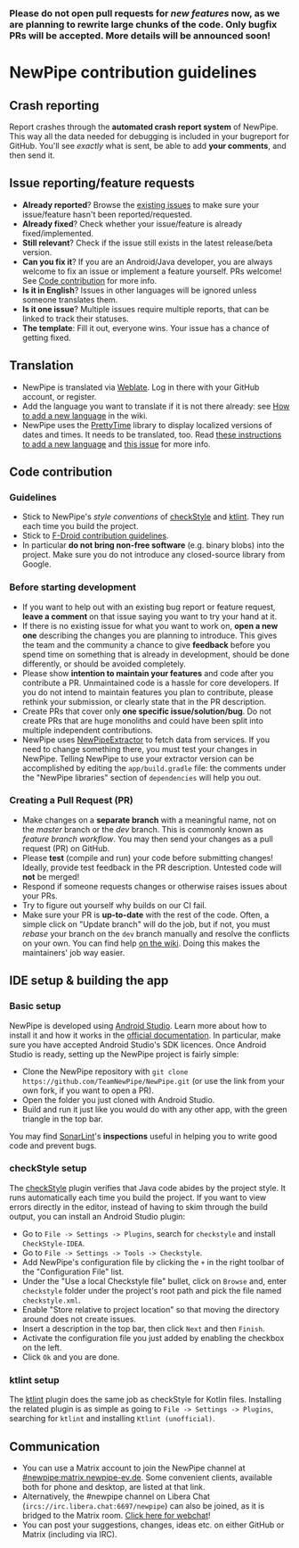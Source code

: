 ### Please do **not** open pull requests for *new features* now, as we are planning to rewrite large chunks of the code. Only bugfix PRs will be accepted. More details will be announced soon!

NewPipe contribution guidelines
===============================

## Crash reporting

Report crashes through the **automated crash report system** of NewPipe.
This way all the data needed for debugging is included in your bugreport for GitHub.
You'll see *exactly* what is sent, be able to add **your comments**, and then send it.

## Issue reporting/feature requests

* **Already reported**? Browse the [existing issues](https://github.com/TeamNewPipe/NewPipe/issues) to make sure your issue/feature hasn't been reported/requested.
* **Already fixed**? Check whether your issue/feature is already fixed/implemented.
* **Still relevant**? Check if the issue still exists in the latest release/beta version.
* **Can you fix it**? If you are an Android/Java developer, you are always welcome to fix an issue or implement a feature yourself. PRs welcome! See [Code contribution](#code-contribution) for more info.
* **Is it in English**? Issues in other languages will be ignored unless someone translates them.
* **Is it one issue**? Multiple issues require multiple reports, that can be linked to track their statuses.
* **The template**: Fill it out, everyone wins. Your issue has a chance of getting fixed.


## Translation

* NewPipe is translated via [Weblate](https://hosted.weblate.org/projects/newpipe/strings/). Log in there with your GitHub account, or register.
* Add the language you want to translate if it is not there already: see [How to add a new language](https://github.com/TeamNewPipe/NewPipe/wiki/How-to-add-a-new-language-to-NewPipe) in the wiki.
* NewPipe uses the [PrettyTime](https://github.com/ocpsoft/prettytime) library to display localized versions of dates and times. It needs to be translated, too. Read [these instructions to add a new language](https://www.ocpsoft.org/prettytime/#section-14) and [this issue](https://github.com/TeamNewPipe/NewPipe/issues/9134) for more info.

## Code contribution

### Guidelines

* Stick to NewPipe's *style conventions* of [checkStyle](https://github.com/checkstyle/checkstyle) and [ktlint](https://github.com/pinterest/ktlint). They run each time you build the project.
* Stick to [F-Droid contribution guidelines](https://f-droid.org/wiki/page/Inclusion_Policy).
* In particular **do not bring non-free software** (e.g. binary blobs) into the project. Make sure you do not introduce any closed-source library from Google.

### Before starting development

* If you want to help out with an existing bug report or feature request, **leave a comment** on that issue saying you want to try your hand at it.
* If there is no existing issue for what you want to work on, **open a new one**  describing the changes you are planning to introduce. This gives the team and the community a chance to give **feedback** before you spend time on something that is already in development, should be done differently, or should be avoided completely.
* Please show **intention to maintain your features** and code after you contribute a PR. Unmaintained code is a hassle for core developers. If you do not intend to maintain features you plan to contribute, please rethink your submission, or clearly state that in the PR description.
* Create PRs that cover only **one specific issue/solution/bug**. Do not create PRs that are huge monoliths and could have been split into multiple independent contributions.
* NewPipe uses [NewPipeExtractor](https://github.com/TeamNewPipe/NewPipeExtractor) to fetch data from services. If you need to change something there, you must test your changes in NewPipe. Telling NewPipe to use your extractor version can be accomplished by editing the `app/build.gradle` file: the comments under the "NewPipe libraries" section of `dependencies` will help you out.

### Creating a Pull Request (PR)

* Make changes on a **separate branch** with a meaningful name, not on the _master_ branch or the _dev_ branch. This is commonly known as *feature branch workflow*. You may then send your changes as a pull request (PR) on GitHub.
* Please **test** (compile and run) your code before submitting changes! Ideally, provide test feedback in the PR description. Untested code will **not** be merged!
* Respond if someone requests changes or otherwise raises issues about your PRs.
* Try to figure out yourself why builds on our CI fail.
* Make sure your PR is **up-to-date** with the rest of the code. Often, a simple click on "Update branch" will do the job, but if not, you must *rebase* your branch on the `dev` branch manually and resolve the conflicts on your own. You can find help [on the wiki](https://github.com/TeamNewPipe/NewPipe/wiki/How-to-merge-a-PR). Doing this makes the maintainers' job way easier.

## IDE setup & building the app

### Basic setup

NewPipe is developed using [Android Studio](https://developer.android.com/studio/). Learn more about how to install it and how it works in the [official documentation](https://developer.android.com/studio/intro). In particular, make sure you have accepted Android Studio's SDK licences. Once Android Studio is ready, setting up the NewPipe project is fairly simple:
- Clone the NewPipe repository with `git clone https://github.com/TeamNewPipe/NewPipe.git` (or use the link from your own fork, if you want to open a PR).
- Open the folder you just cloned with Android Studio.
- Build and run it just like you would do with any other app, with the green triangle in the top bar.

You may find [SonarLint](https://www.sonarlint.org/intellij)'s **inspections** useful in helping you to write good code and prevent bugs.

### checkStyle setup

The [checkStyle](https://github.com/checkstyle/checkstyle) plugin verifies that Java code abides by the project style. It runs automatically each time you build the project. If you want to view errors directly in the editor, instead of having to skim through the build output, you can install an Android Studio plugin:
- Go to `File -> Settings -> Plugins`, search for `checkstyle` and install `CheckStyle-IDEA`.
- Go to `File -> Settings -> Tools -> Checkstyle`.
- Add NewPipe's configuration file by clicking the `+` in the right toolbar of the "Configuration File" list.
- Under the "Use a local Checkstyle file" bullet, click on `Browse` and, enter `checkstyle` folder under the project's root path and pick the file named `checkstyle.xml`.
- Enable "Store relative to project location" so that moving the directory around does not create issues.
- Insert a description in the top bar, then click `Next` and then `Finish`.
- Activate the configuration file you just added by enabling the checkbox on the left.
- Click `Ok` and you are done.

### ktlint setup

The [ktlint](https://github.com/pinterest/ktlint) plugin does the same job as checkStyle for Kotlin files. Installing the related plugin is as simple as going to `File -> Settings -> Plugins`, searching for `ktlint` and installing `Ktlint (unofficial)`.

## Communication

* You can use a Matrix account to join the NewPipe channel at [#newpipe:matrix.newpipe-ev.de](https://matrix.to/#/#newpipe:matrix.newpipe-ev.de). Some convenient clients, available both for phone and desktop, are listed at that link.
* Alternatively, the #newpipe channel on Libera Chat (`ircs://irc.libera.chat:6697/newpipe`) can also be joined, as it is bridged to the Matrix room. [Click here for webchat](https://web.libera.chat/#newpipe)!
* You can post your suggestions, changes, ideas etc. on either GitHub or Matrix (including via IRC).
